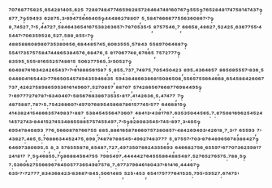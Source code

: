 ⁷⁰⁷⁶⁸⁷⁷⁵⁸²⁵·⁶⁵⁴²⁸¹⁴⁰⁵:⁶²⁵,⁷²⁸⁸⁷⁴⁸⁴⁷⁷⁴⁶⁵⁹⁸²⁸⁵⁷²⁶⁴⁶⁴⁷⁴⁶¹⁶⁰⁷⁶⁷‽⁵⁵⁵‽⁷⁶⁵²⁸⁴⁸¹⁷⁴⁷⁵⁸¹⁴⁷⁴³⁷‽⁸⁷⁷·⁷‽⁵⁹⁴⁹³,⁶²⁸⁷⁵:³′⁶⁹⁴⁷⁵⁶⁴⁶⁴⁰⁵‽⁴⁴⁴⁸⁶²⁷⁸⁸⁰⁷,⁵·⁵⁸⁴⁷⁶⁶⁶⁶⁷⁷⁵⁵⁶³⁶⁰⁸⁶⁷′⁷‽⁸·⁷⁴⁵²⁷·⁷′⁵·⁴⁴⁷²⁷·⁵⁸⁴⁶⁴³⁶⁵⁴¹⁶⁷⁵³⁸²⁶³⁶⁵⁷'⁷⁸⁷⁰⁵³⁵′⁵,⁸⁷⁵⁷⁵⁴⁶·⁷,⁶⁸⁶⁵⁸·⁴⁸⁶²⁷·⁵²⁴²⁵·⁶³⁶⁷⁷⁵⁵′⁴⁵⁴⁴⁷′⁷⁰⁶³⁵⁹⁵²⁸·⁵²⁷:⁵⁸⁸·⁸⁵⁵'⁷‽⁴⁸⁸⁵⁸⁸⁶⁰⁸⁹⁸⁰⁷³⁵³⁸⁰⁶⁵⁶·⁶⁸⁴⁴⁸⁵⁷⁴⁵·⁸⁰⁶³⁵⁵⁵·⁵⁷⁸⁴³,⁵⁵⁸⁹⁷⁰⁶⁴⁶⁸⁷‽⁵⁵⁴¹⁷³⁵⁷⁵⁷⁵⁸⁴⁷⁴⁴⁸⁶⁵³⁸⁴⁵⁷⁶·⁶⁸⁴⁷⁶·⁵,⁸¹⁷⁰⁶⁷⁷⁴⁸·⁶⁷⁶⁶⁵,⁷⁵⁷²⁷⁷⁷‽⁸³⁵⁹⁵·⁵⁵⁵′⁸¹⁶⁵⁵²⁵⁷⁴⁸⁶¹⁵,⁵⁰⁶²⁷⁷⁵⁶⁵:³′⁵⁰⁵²⁷‽⁶⁰⁴⁰⁸⁷⁴¹⁶³⁴²⁴²⁶⁵⁴³⁷'⁷′⁶¹⁸⁸⁸⁵⁶¹⁵⁸⁷,⁵·⁸⁵⁵:⁷³⁷·⁷⁴⁸⁷⁵·⁷⁰⁵⁴⁵⁰⁴²³,⁸⁹⁵:⁴³⁶⁴⁶⁵⁷,⁸⁶⁵⁰⁸⁵⁵⁵⁷′⁸³⁶·⁵⁰⁴⁴⁶⁰⁴¹⁶⁵⁴⁴³′⁷⁷⁶⁶⁵⁰⁵⁴⁵⁷⁴⁹⁴³⁵⁹⁴⁶⁸³⁵,⁵⁹⁴³⁸⁴⁸⁶⁶³⁸⁶⁸¹⁵⁰⁸⁶⁵⁰⁸·⁵⁵⁶⁵⁷⁵⁵⁶⁶⁴⁶⁶⁸·⁶⁵⁴⁵⁸⁸⁴²⁶⁰⁶⁷⁷³⁷·⁴²⁶²⁷⁵⁸⁹⁸⁶⁵⁹⁵³⁶¹⁶¹⁴⁹⁶⁰⁷:⁵²⁷⁰⁸⁵⁷,⁸⁸⁷⁰⁷,⁵⁷⁴²⁸⁶⁵⁶⁷⁶⁶⁸⁷⁷⁶⁹⁸⁴⁴⁹⁵‽⁷'⁶⁹⁷⁷⁷²⁷⁸⁷⁸⁷′⁶³⁴⁰⁴⁰⁷'⁵⁸⁵⁶⁷⁶⁸³⁸⁶⁷³⁵³⁵'⁸¹⁷:⁴¹⁴²⁶³⁶·⁵:⁴⁷⁴⁷⁷,⁷‽⁴⁸⁷⁵⁸⁸⁷:⁷⁸⁷'⁵:⁷⁵⁴²⁶⁸⁶⁰⁷′⁴⁹⁷⁰⁷⁶⁸⁹⁵⁴⁵⁸⁶⁸⁷⁸⁶¹⁵⁷⁷⁴⁵′⁵⁷⁷,⁶⁴⁶⁸⁸¹⁵‽⁴¹⁴³⁸²⁴¹⁵⁴⁸⁶⁶³⁵⁷⁴⁹⁸³⁷'⁸⁸⁷,⁵³⁸⁴⁵⁴⁵⁵⁶⁴⁷³⁶⁰⁷,⁴⁸⁴¹³′⁴³⁸¹⁷⁶⁷:⁶³⁵³⁵⁰⁴⁴⁵⁶⁵:⁷:⁸⁷⁵⁰⁸¹⁶⁹⁶²⁵⁴⁵²⁴¹⁴⁵⁷²⁷⁴³′⁸⁴⁴¹⁵²⁷⁴⁵³⁴⁸⁶⁵⁵⁸⁸⁵⁷⁵⁷⁴⁵⁵⁴⁹⁷:⁷′⁵‽⁸²⁸⁰⁸³⁵⁴⁵′⁷⁴⁵'⁸⁹⁷·³′⁴⁰⁵‽⁶⁹⁵⁴⁷⁸⁴⁰⁸⁹³,⁷⁷⁶·⁵⁶⁶⁰⁸⁷⁶⁷⁶⁶⁷⁵⁵,⁸⁸⁵:⁸⁸⁶¹⁶⁵⁸⁷⁸⁶⁶⁰⁷⁵⁷³⁸⁰⁸⁵⁷'⁴⁸⁴²⁶⁹⁴⁰³′⁴²⁶¹⁸·⁷·³′⁷,⁶⁵⁵⁹³,⁷'⁴³⁸²⁷:⁴⁸⁵·⁵:⁷⁶⁸⁸⁶³⁴⁴⁵²⁴⁷⁵·⁸⁹⁸·⁷⁴⁸⁷⁸⁷⁸⁸⁵⁴⁵'⁴⁹⁶²⁷⁴⁸³⁷⁷⁷,⁵·⁸⁷⁵⁵⁷′⁷⁰³′⁸⁷⁶⁴⁸⁹⁶⁵⁶⁷⁸³⁸⁸⁴²⁷‽⁶⁴⁶⁹⁷³⁸⁰⁶⁹⁵:⁵,⁸·³,⁵⁷⁸⁵⁵⁵⁸⁷⁸·⁸⁵⁴⁸⁷:⁷²⁷:⁴⁹⁷³⁵⁰⁷⁸⁶²⁴³⁵⁵⁶⁹³,⁶⁴⁶⁶⁸²⁷⁵⁶·⁶⁵⁵⁹⁷′⁶⁷⁷⁰⁷³⁶²⁵⁹⁸¹⁷²⁴¹⁸¹⁷,⁷·⁵‽⁴⁶⁸⁵⁵:⁷‽⁸⁶⁸⁸⁴⁵⁶⁴⁷⁵⁵,⁷⁹⁸⁵⁴⁹⁷:⁴⁴⁴⁴⁴²⁷⁶⁴⁵⁵⁵⁸⁶⁴⁸⁸⁵⁴⁸⁷:⁵²⁷⁶⁵²⁷⁶⁵⁷⁵:⁷⁸⁸·⁵‽⁷:⁵³⁶⁰⁶²⁷⁵⁵⁶⁶⁹⁶⁷⁶⁴⁵⁰⁵⁷⁷³⁶⁵⁴⁹⁸⁷⁵⁷⁸·⁷:⁶⁷⁷³⁷⁹⁶⁴⁶¹⁸⁰⁴³⁷′⁶¹⁴¹⁶·⁴⁴⁴⁶⁷‽⁶³⁵′⁷'⁷²⁷⁷⁷·⁸³⁴³⁶⁸⁴²³′⁸³⁶⁸⁷′⁸⁴⁵:⁵⁰⁶¹⁴⁸⁵,⁵²⁵'⁴⁵³,⁶⁵⁴¹⁷⁵⁷⁷⁷⁶⁴¹⁵³⁵:⁷⁹⁵'⁵⁹⁵²⁷:⁶⁷⁴⁷⁵'
